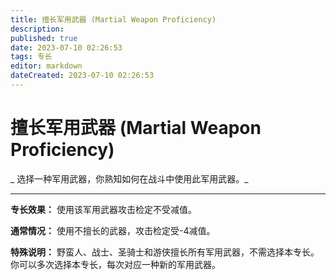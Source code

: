 ```yaml
---
title: 擅长军用武器 (Martial Weapon Proficiency)
description: 
published: true
date: 2023-07-10 02:26:53
tags: 专长
editor: markdown
dateCreated: 2023-07-10 02:26:53
---
```


# 擅长军用武器 (Martial Weapon Proficiency)

_ 选择一种军用武器，你熟知如何在战斗中使用此军用武器。_

* * *

**专长效果：** 使用该军用武器攻击检定不受减值。

**通常情况：** 使用不擅长的武器，攻击检定受-4减值。

**特殊说明：** 野蛮人、战士、圣骑士和游侠擅长所有军用武器，不需选择本专长。你可以多次选择本专长，每次对应一种新的军用武器。


